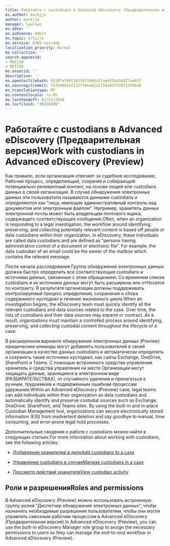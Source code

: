 ```yaml
---
title: Работайте с custodians в Advanced eDiscovery (Предварительная версия)
ms.author: markjjo
author: markjjo
manager: laurawi
ms.date: ''
ms.audience: Admin
ms.topic: article
ms.service: O365-seccomp
localization_priority: Normal
ms.collection: ''
search.appverid:
- MOE150
- MET150
ms.assetid: ''
description: ''
ms.openlocfilehash: 933dfafb0f103f072966cb7ae455ba3a977ae03f
ms.sourcegitcommit: f57b4001ef1327f0ea622e716a4d7d78f1769b49
ms.translationtype: MT
ms.contentlocale: ru-RU
ms.lasthandoff: 02/23/2019
ms.locfileid: "30218189"
---
```

# <a name="work-with-custodians-in-advanced-ediscovery-preview"></a><span data-ttu-id="340fc-102">Работайте с custodians в Advanced eDiscovery (Предварительная версия)</span><span class="sxs-lookup"><span data-stu-id="340fc-102">Work with custodians in Advanced eDiscovery (Preview)</span></span>

<span data-ttu-id="340fc-p101">Как правило, если организация отвечает за судебное исследование, Рабочий процесс, определяющий, сохраняя и собирающий потенциально релевантный контент, на основе людей или custodians данных в своей организации. В случае обнаружения электронных данных эти пользователи называются данными custodians и определяются как "лица, имеющие административный контроль над документом или электронным файлом". Например, хранитель данных электронной почты может быть владельцем почтового ящика, содержащего соответствующее сообщение.</span><span class="sxs-lookup"><span data-stu-id="340fc-p101">Often, when an organization is responding to a legal investigation, the workflow around identifying, preserving, and collecting potentially relevant content is based off people or data custodians within their organization. In eDiscovery, these individuals are called data custodians and are defined as “persons having administrative control of a document or electronic file”. For example, the data custodian of an email could be the owner of the mailbox which contains the relevant message.</span></span>  

<span data-ttu-id="340fc-p102">После начала расследования Группа обнаружения электронных данных должна быстро определить все соответствующие custodians и источники данных, связанные с этим обращением. Со временем списки custodians и их источники данных могут быть расширены или отНосятся по контракту. В результате организации должны поддерживать контролируемый процесс определения, сохранения и сбора содержимого кустодиал в течение жизненного цикла.</span><span class="sxs-lookup"><span data-stu-id="340fc-p102">When an investigation begins, the eDiscovery team must quickly identify all the relevant custodians and data sources related to the case. Over time, the lists of custodians and their data sources may expand or contract. As a result, organizations must maintain a controlled process around identifying, preserving, and collecting custodial content throughout the lifecycle of a case.</span></span>

<span data-ttu-id="340fc-p103">В расширенном варианте обнаружения электронных данных (Preview) юридические команды могут добавлять пользователей в своей организации в качестве данных custodians и автоматически определять и сохранять такие источники кустодиал, как сайты Exchange, OneDrive, SharePoint и Teams. С помощью встроенного средства управления хранитель и средства управления на месте Организации могут защищать данные, хранящиеся в электронном виде (РАЗБИРАТЕЛЬСТВАХ), от случайного удаления и прилагаться к ручным, трудоемким и подверженным ошибкам процессам удержания.</span><span class="sxs-lookup"><span data-stu-id="340fc-p103">Within an Advanced eDiscovery (Preview) case, legal teams can add individuals within their organization as data custodians and automatically identify and preserve custodial sources such as Exchange, OneDrive, SharePoint, and Teams sites. By using the built-in and in-place Custodian Management tool, organizations can secure electronically stored information (ESI) from inadvertent deletion and say goodbye to manual, time consuming, and error-prone legal hold processes.</span></span> 

<span data-ttu-id="340fc-111">Дополнительные сведения о работе с custodians можно найти в следующих статьях:</span><span class="sxs-lookup"><span data-stu-id="340fc-111">For more information about working with custodians, see the following articles:</span></span> 

- [<span data-ttu-id="340fc-112">Добавление хранителей в дело</span><span class="sxs-lookup"><span data-stu-id="340fc-112">Add custodians to a case</span></span>](add-custodians-to-case.md)

- [<span data-ttu-id="340fc-113">Управление custodians в случае</span><span class="sxs-lookup"><span data-stu-id="340fc-113">Manage custodians in a case</span></span>](manage-new-custodians.md)

- [<span data-ttu-id="340fc-114">Просмотр действий хранителя</span><span class="sxs-lookup"><span data-stu-id="340fc-114">View custodian activity</span></span>](view-custodian-activity.md)

## <a name="roles-and-permissions"></a><span data-ttu-id="340fc-115">Роли и разрешения</span><span class="sxs-lookup"><span data-stu-id="340fc-115">Roles and permissions</span></span>

<span data-ttu-id="340fc-116">В Advanced eDiscovery (Preview) можно использовать встроенную группу ролей "Диспетчер обнаружения электронных данных", чтобы назначить необходимые разрешения пользователям, чтобы они могли управлять сквозным рабочим процессом в Advanced eDiscovery (Предварительная версия).</span><span class="sxs-lookup"><span data-stu-id="340fc-116">In Advanced eDiscovery (Preview), you can use the built-in eDiscovery Manager role group to assign the necessary permissions to users so they can manage the end-to-end workflow in Advanced eDiscovery (Preview).</span></span>
